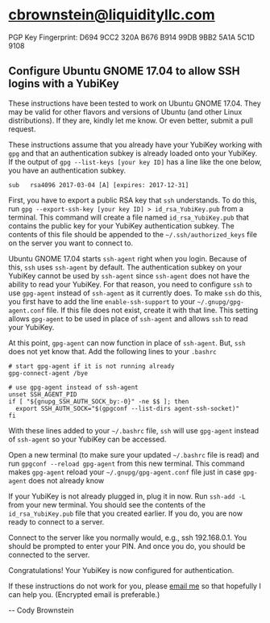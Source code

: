 # cbrownstein@liquidityllc.com
PGP Key Fingerprint: D694 9CC2 320A B676 B914 99DB 9BB2 5A1A 5C1D 9108

## Configure Ubuntu GNOME 17.04 to allow SSH logins with a YubiKey
These instructions have been tested to work on Ubuntu GNOME 17.04. They may be
valid for other flavors and versions of Ubuntu (and other Linux
distributions). If they are, kindly let me know. Or even better, submit a pull
request.

These instructions assume that you already have your YubiKey working with
`gpg` and that an authentication subkey is already loaded onto your YubiKey.
If the output of `gpg --list-keys [your key ID]` has a line like the one
below, you have an authentication subkey.

```
sub   rsa4096 2017-03-04 [A] [expires: 2017-12-31]
```

First, you have to export a public RSA key that `ssh` understands. To do this,
run `gpg --export-ssh-key [your key ID] > id_rsa_YubiKey.pub` from a terminal.
This command will create a file named `id_rsa_YubiKey.pub` that contains the
public key for your YubiKey authentication subkey. The contents of this file
should be appended to the `~/.ssh/authorized_keys` file on the server you want
to connect to.

Ubuntu GNOME 17.04 starts `ssh-agent` right when you login. Because of this,
`ssh` uses `ssh-agent` by default. The authentication subkey on your YubiKey
cannot be used by `ssh-agent` since `ssh-agent` does not have the ability to
read your YubiKey. For that reason, you need to configure `ssh` to use
`gpg-agent` instead of `ssh-agent` as it currently does. To make `ssh` do
this, you first have to add the line `enable-ssh-support` to your
`~/.gnupg/gpg-agent.conf` file. If this file does not exist, create it with
that line. This setting allows `gpg-agent` to be used in place of `ssh-agent`
and allows `ssh` to read your YubiKey.

At this point, `gpg-agent` can now function in place of `ssh-agent`. But,
`ssh` does not yet know that. Add the following lines to your `.bashrc`

```shell
# start gpg-agent if it is not running already
gpg-connect-agent /bye

# use gpg-agent instead of ssh-agent
unset SSH_AGENT_PID
if [ "${gnupg_SSH_AUTH_SOCK_by:-0}" -ne $$ ]; then
  export SSH_AUTH_SOCK="$(gpgconf --list-dirs agent-ssh-socket)"
fi
```

With these lines added to your `~/.bashrc` file, `ssh` will use `gpg-agent`
instead of `ssh-agent` so your YubiKey can be accessed.

Open a new terminal (to make sure your updated `~/.bashrc` file is read) and
run `gpgconf --reload gpg-agent` from this new terminal. This command makes
`gpg-agent` reload your `~/.gnupg/gpg-agent.conf` file just in case
`gpg-agent` does not already know

If your YubiKey is not already plugged in, plug it in now. Run `ssh-add -L`
from your new terminal. You should see the contents of the
`id_rsa_YubiKey.pub` file that you created earlier. If you do, you are now
ready to connect to a server.

Connect to the server like you normally would, e.g., ssh 192.168.0.1. You
should be prompted to enter your PIN. And once you do, you should be connected
to the server.

Congratulations! Your YubiKey is now configured for authentication.

If these instructions do not work for you, please
[email me](mailto:cbrownstein@liquidityllc.com) so that hopefully I can help
you. (Encrypted email is preferable.)

-- Cody Brownstein
